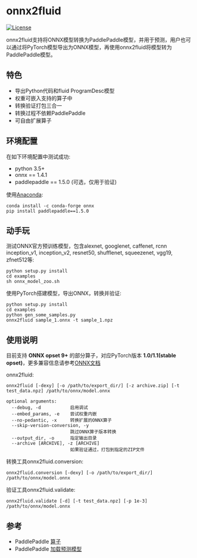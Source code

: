 # onnx2fluid

[![License](https://img.shields.io/badge/license-Apache%202-blue.svg)](LICENSE)

onnx2fluid支持将ONNX模型转换为PaddlePaddle模型，并用于预测，用户也可以通过将PyTorch模型导出为ONNX模型，再使用onnx2fluid将模型转为PaddlePaddle模型。

## 特色

* 导出Python代码和fluid ProgramDesc模型
* 权重可嵌入支持的算子中
* 转换验证打包三合一
* 转换过程不依赖PaddlePaddle
* 可自由扩展算子

## 环境配置

在如下环境配置中测试成功:

* python 3.5+
* onnx == 1.4.1
* paddlepaddle == 1.5.0 (可选，仅用于验证)

使用[Anaconda](https://docs.anaconda.com/anaconda/install):
``` shell
conda install -c conda-forge onnx
pip install paddlepaddle==1.5.0
```

## 动手玩

测试ONNX官方预训练模型，包含alexnet, googlenet, caffenet, rcnn
inception_v1, inception_v2, resnet50, shufflenet, squeezenet,
vgg19, zfnet512等:

``` shell
python setup.py install
cd examples
sh onnx_model_zoo.sh
```

使用PyTorch搭建模型，导出ONNX，转换并验证:

``` shell
python setup.py install
cd examples
python gen_some_samples.py
onnx2fluid sample_1.onnx -t sample_1.npz
```

## 使用说明

目前支持 **ONNX opset 9+** 的部分算子，对应PyTorch版本 **1.0/1.1(stable opset)**，更多兼容信息请参考[ONNX文档](https://github.com/onnx/onnx/blob/master/docs/Operators.md)

onnx2fluid:

```shell
onnx2fluid [-dexy] [-o /path/to/export_dir/] [-z archive.zip] [-t test_data.npz] /path/to/onnx/model.onnx

optional arguments:
  --debug, -d           启用调试
  --embed_params, -e    尝试权重内嵌
  --no-pedantic, -x     转换扩展的ONNX算子
  --skip-version-conversion, -y
                        跳过ONNX算子版本转换
  --output_dir, -o      指定输出目录
  --archive [ARCHIVE], -z [ARCHIVE]
                        如果验证通过，打包到指定的ZIP文件
```

转换工具onnx2fluid.conversion:

```shell
onnx2fluid.conversion [-dexy] [-o /path/to/export_dir/] /path/to/onnx/model.onnx
```

验证工具onnx2fluid.validate:

```shell
onnx2fluid.validate [-d] [-t test_data.npz] [-p 1e-3] /path/to/onnx/model.onnx
```

## 参考

* PaddlePaddle [算子](http://www.paddlepaddle.org/documentation/docs/zh/1.5/api_cn/layers_cn.html)
* PaddlePaddle [加载预测模型](http://www.paddlepaddle.org/documentation/docs/zh/1.5/api_guides/low_level/inference.html#id4)
